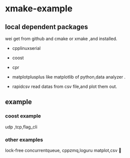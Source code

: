 # xmake-example

## local dependent packages
wei get from github and cmake or xmake ,and installed.
* cpplinuxserial
* coost

* cpr
* matplotplusplus
like matplotlib of python,data analyzer . 
* rapidcsv
read datas from csv file,and plot them out. 
## example
### coost example
udp ,tcp,flag_cli
### other examples 
lock-free concurrentqueue, cppzmq,loguru matplot,csv
🐞
